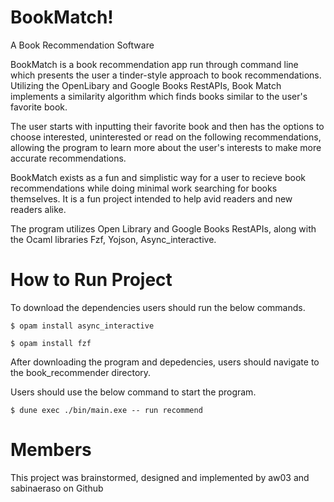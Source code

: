 # BookMatch!

A Book Recommendation Software

BookMatch is a book recommendation app run through command line which presents the user a tinder-style approach to book recommendations.
Utilizing the OpenLibary and Google Books RestAPIs, Book Match implements a similarity algorithm which finds books similar to the user's favorite book.

The user starts with inputting their favorite book and then has the options to choose interested, uninterested or read on the following recommendations, 
allowing the program to learn more about the user's interests to make more accurate recommendations.

BookMatch exists as a fun and simplistic way for a user to recieve book recommendations while doing minimal work searching for books themselves. It is a fun project intended to help avid readers and new readers alike. 

The program utilizes Open Library and Google Books RestAPIs, along with the Ocaml libraries Fzf, Yojson, Async_interactive. 

# How to Run Project

To download the dependencies users should run the below commands.

```
$ opam install async_interactive
```

```
$ opam install fzf
```

After downloading the program and depedencies, users should navigate to the book_recommender directory.

Users should use the below command to start the program.

```
$ dune exec ./bin/main.exe -- run recommend
```

# Members

This project was brainstormed, designed and implemented by aw03 and sabinaeraso on Github